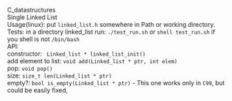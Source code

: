 C_datastructures   
Single Linked List    
Usage(linux): put ```linked_list.h``` somewhere in Path or working directory.           
Tests: in a directory linked_list run: ```./test_run.sh``` or ```shell test_run.sh``` if you shell is not ```/bin/bash```    
API:    
constructor: ``` Linked_list * linked_list_init()```    
add element to list: ```void add(Linked_list * ptr, int elem)```    
pop: ```void pop()```    
size: ```size_t len(Linked_list * ptr)```    
empty?: ```bool is_empty(Linked_list * ptr)``` - This one works only in ```C99```, but could be easily fixed,

